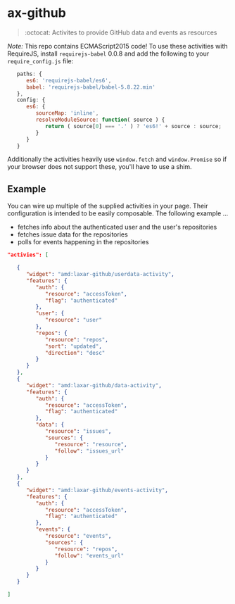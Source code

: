# ax-github

> :octocat: Activites to provide GitHub data and events as resources

*Note:* This repo contains ECMAScript2015 code! To use these activities
with RequireJS, install `requirejs-babel` 0.0.8 and add the following
to your `require_config.js` file:

```js
   paths: {
      es6: 'requirejs-babel/es6',
      babel: 'requirejs-babel/babel-5.8.22.min'
   },
   config: {
      es6: {
         sourceMap: 'inline',
         resolveModuleSource: function( source ) {
            return ( source[0] === '.' ) ? 'es6!' + source : source;
         }
      }
   }
```

Additionally the activities heavily use `window.fetch` and `window.Promise`
so if your browser does not support these, you'll have to use a shim.

## Example

You can wire up multiple of the supplied activities in your page. Their
configuration is intended to be easily composable.
The following example …

 - fetches info about the authenticated user and the user's repositories
 - fetches issue data for the repositories
 - polls for events happening in the repositories

```json
"activies": [

   {
      "widget": "amd:laxar-github/userdata-activity",
      "features": {
         "auth": {
            "resource": "accessToken",
            "flag": "authenticated"
         },
         "user": {
            "resource": "user"
         },
         "repos": {
            "resource": "repos",
            "sort": "updated",
            "direction": "desc"
         }
      }
   },
   {
      "widget": "amd:laxar-github/data-activity",
      "features": {
         "auth": {
            "resource": "accessToken",
            "flag": "authenticated"
         },
         "data": {
            "resource": "issues",
            "sources": {
               "resource": "resource",
               "follow": "issues_url"
            }
         }
      }
   },
   {
      "widget": "amd:laxar-github/events-activity",
      "features": {
         "auth": {
            "resource": "accessToken",
            "flag": "authenticated"
         },
         "events": {
            "resource": "events",
            "sources": {
               "resource": "repos",
               "follow": "events_url"
            }
         }
      }
   }

]
```
